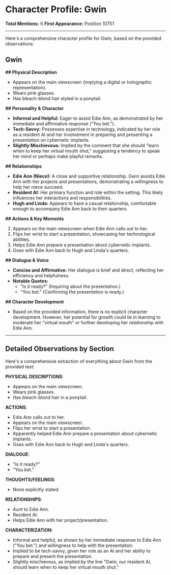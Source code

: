 # Character Profile: Gwin

**Total Mentions:** 6
**First Appearance:** Position 10751

---

Here's a comprehensive character profile for Gwin, based on the provided observations:

## Gwin

**## Physical Description**

*   Appears on the main viewscreen (implying a digital or holographic representation).
*   Wears pink glasses.
*   Has bleach-blond hair styled in a ponytail.

**## Personality & Character**

*   **Informal and Helpful:** Eager to assist Edie Ann, as demonstrated by her immediate and affirmative response ("You bet.").
*   **Tech-Savvy:** Possesses expertise in technology, indicated by her role as a resident AI and her involvement in preparing and presenting a presentation on cybernetic implants.
*   **Slightly Mischievous:** Implied by the comment that she should "learn when to keep her virtual mouth shut," suggesting a tendency to speak her mind or perhaps make playful remarks.

**## Relationships**

*   **Edie Ann (Niece):** A close and supportive relationship. Gwin assists Edie Ann with her projects and presentations, demonstrating a willingness to help her niece succeed.
*   **Resident AI:** Her primary function and role within the setting. This likely influences her interactions and responsibilities.
*   **Hugh and Linda:** Appears to have a casual relationship, comfortable enough to accompany Edie Ann back to their quarters.

**## Actions & Key Moments**

1.  Appears on the main viewscreen when Edie Ann calls out to her.
2.  Flips her wrist to start a presentation, showcasing her technological abilities.
3.  Helps Edie Ann prepare a presentation about cybernetic implants.
4.  Goes with Edie Ann back to Hugh and Linda's quarters.

**## Dialogue & Voice**

*   **Concise and Affirmative:** Her dialogue is brief and direct, reflecting her efficiency and helpfulness.
*   **Notable Quotes:**
    *   "Is it ready?" (Inquiring about the presentation.)
    *   "You bet." (Confirming the presentation is ready.)

**## Character Development**

*   Based on the provided information, there is no explicit character development. However, her potential for growth could lie in learning to moderate her "virtual mouth" or further developing her relationship with Edie Ann.

---

## Detailed Observations by Section

Here's a comprehensive extraction of everything about Gwin from the provided text:

**PHYSICAL DESCRIPTIONS**:

*   Appears on the main viewscreen.
*   Wears pink glasses.
*   Has bleach-blond hair in a ponytail.

**ACTIONS**:

*   Edie Ann calls out to her.
*   Appears on the main viewscreen.
*   Flips her wrist to start a presentation.
*   Apparently helped Edie Ann prepare a presentation about cybernetic implants.
*   Goes with Edie Ann back to Hugh and Linda's quarters.

**DIALOGUE**:

*   "Is it ready?"
*   "You bet."

**THOUGHTS/FEELINGS**:

*   None explicitly stated.

**RELATIONSHIPS**:

*   Aunt to Edie Ann.
*   Resident AI.
*   Helps Edie Ann with her project/presentation.

**CHARACTERIZATION**:

*   Informal and helpful, as shown by her immediate response to Edie Ann ("You bet.") and willingness to help with the presentation.
*   Implied to be tech-savvy, given her role as an AI and her ability to prepare and present the presentation.
*   Slightly mischievous, as implied by the line "Gwin, our resident AI, should learn when to keep her virtual mouth shut."
